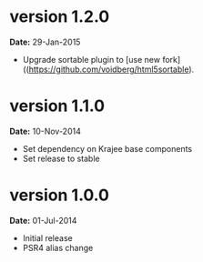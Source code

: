 version 1.2.0
=============
**Date:** 29-Jan-2015

- Upgrade sortable plugin to [use new fork]((https://github.com/voidberg/html5sortable).

version 1.1.0
=============
**Date:** 10-Nov-2014

- Set dependency on Krajee base components
- Set release to stable

version 1.0.0
=============
**Date:** 01-Jul-2014

- Initial release
- PSR4 alias change
